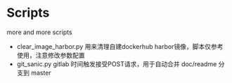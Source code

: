 # Scripts
more and more scripts

* clear_image_harbor.py 用来清理自建dockerhub harbor镜像，脚本仅参考使用，注意修改参数配置
* git_sanic.py          gitlab 时间触发接受POST请求，用于自动合并 doc/readme 分支到 master
